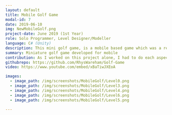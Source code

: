 ```yaml
---
layout: default
title: Mobile Golf Game
modal-id: 7
date: 2019-06-10
img: NewMobileGolf.png
project-date: June 2019 (1st Year)
role: Solo Programmer, Level Designer/Modeller 
language: C# (Unity)
description: This mini golf game, is a mobile based game which was a requirement to develop as a first year assignment. Within the game, there are 8 courses, each with varying designs and obstacles. The game also keeps score of how many shots the player takes before potting the ball. This project was made using the Unity Engine, and all levels were designed and modelled within Autodesk Maya.
summary: Miniature golf game developed for mobile
contribution: As I worked on this project alone, I had to do each aspect personally; planning, programming, level design and asset building.<br><br>Mechanics implemented<ul><li>Main Menu</li><li>Options Menu (Adjustable Sensitivity of Touch)</li><li>Mobile Input, touch input and button pressing</li><li>Tutorial Level</li><li>Golf Physics in Relation to Power and Bounce from Collisions</li><li>Adjustable Direction and Power</li><li>Score Tracker</li><li>Level Features (Bumps/Ramps, Teleporting Holes to Different Areas, Bounce Pads which Add More Force, Blockade with Button)</li></ul>
githubrepo: https://github.com/RhysWareham/Golf-Game
video: https://www.youtube.com/embed/xBaTiwJXEoA

images:
  - image_path: /img/screenshots/MobileGolf/Level0.png
  - image_path: /img/screenshots/MobileGolf/Level3.png
  - image_path: /img/screenshots/MobileGolf/Level4.png
  - image_path: /img/screenshots/MobileGolf/Level6.png
  - image_path: /img/screenshots/MobileGolf/Level5.png

---
```

